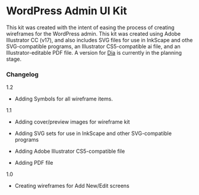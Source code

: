 WordPress Admin UI Kit
======================

This kit was created with the intent of easing the process of creating
wireframes for the WordPress admin. This kit was created using Adobe Illustrator
CC (v17), and also includes SVG files for use in InkScape and othe
SVG-compatible programs, an Illustrator CS5-compatible ai file, and an
Illustrator-editable PDF file. A version for
[Dia](<https://wiki.gnome.org/action/show/Apps/Dia?action=show&redirect=Dia>) is
currently in the planning stage.

### Changelog

1.2

-   Adding Symbols for all wireframe items.



1.1

-   Adding cover/preview images for wireframe kit

-   Adding SVG sets for use in InkScape and other SVG-compatible programs

-   Adding Adobe Illustrator CS5-compatible file

-   Adding PDF file



1.0

-   Creating wireframes for Add New/Edit screens
